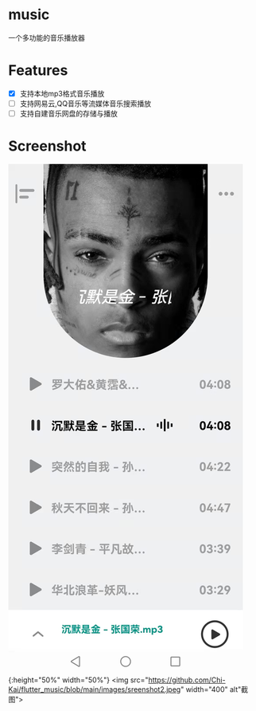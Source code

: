 # music
一个多功能的音乐播放器
# Features

- [x] 支持本地mp3格式音乐播放
- [ ] 支持网易云,QQ音乐等流媒体音乐搜索播放
- [ ] 支持自建音乐网盘的存储与播放

# Screenshot

![截图](https://github.com/Chi-Kai/flutter_music/blob/main/images/sreenshot1.jpeg){:height="50%" width="50%"}
<img src="https://github.com/Chi-Kai/flutter_music/blob/main/images/sreenshot2.jpeg" width="400" alt"截图">
